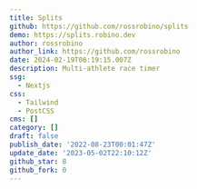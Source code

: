```yaml
---
title: Splits
github: https://github.com/rossrobino/splits
demo: https://splits.robino.dev
author: rossrobino
author_link: https://github.com/rossrobino
date: 2024-02-19T06:19:15.007Z
description: Multi-athlete race timer
ssg:
  - Nextjs
css:
  - Tailwind
  - PostCSS
cms: []
category: []
draft: false
publish_date: '2022-08-23T00:01:47Z'
update_date: '2023-05-02T22:10:12Z'
github_star: 8
github_fork: 0
---
```

